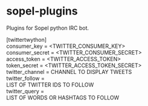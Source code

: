 # sopel-plugins
Plugins for Sopel python IRC bot.

[twittertwython]  
consumer_key = <TWITTER_CONSUMER_KEY>  
consumer_secret = <TWITTER_CONSUMER_SECRET>  
access_token = <TWITTER_ACCESS_TOKEN>  
token_secret = <TWITTER_ACCESS_TOKEN_SECRET>  
twitter_channel = CHANNEL TO DISPLAY TWEETS  
twitter_follow =   
	LIST OF TWITTER IDS TO FOLLOW  
twitter_query =  
	LIST OF WORDS OR HASHTAGS TO FOLLOW  
